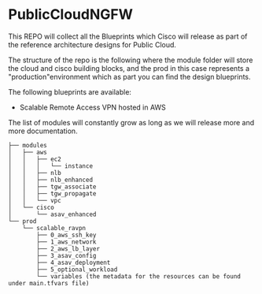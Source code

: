 # PublicCloudNGFW

This REPO will collect all the Blueprints which Cisco will release as part of the reference architecture designs for Public Cloud.

The structure of the repo is the following where the module folder will store the cloud and cisco building blocks, and the prod in this case represents a "production"environment which as part you can find the design blueprints.

The following blueprints are available:
- Scalable Remote Access VPN hosted in AWS

The list of modules will constantly grow as long as we will release more and more documentation.


```
├── modules
│   ├── aws
│   │   ├── ec2
│   │   │   └── instance
│   │   ├── nlb
│   │   ├── nlb_enhanced
│   │   ├── tgw_associate
│   │   ├── tgw_propagate
│   │   └── vpc
│   └── cisco
│       └── asav_enhanced
└── prod
    └── scalable_ravpn
        ├── 0_aws_ssh_key
        ├── 1_aws_network
        ├── 2_aws_lb_layer
        ├── 3_asav_config
        ├── 4_asav_deployment
        ├── 5_optional_workload
        └── variables (the metadata for the resources can be found under main.tfvars file)
```



